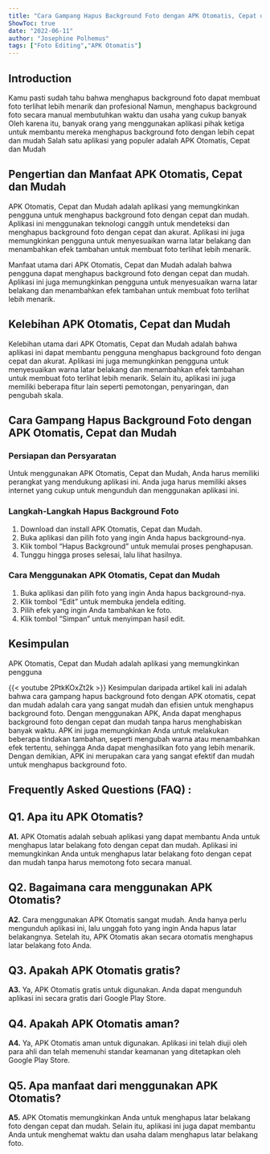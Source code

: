 ```yaml
---
title: "Cara Gampang Hapus Background Foto dengan APK Otomatis, Cepat dan Mudah!"
ShowToc: true 
date: "2022-06-11"
author: "Josephine Polhemus" 
tags: ["Foto Editing","APK Otomatis"]
---
```

## Introduction

Kamu pasti sudah tahu bahwa menghapus background foto dapat membuat foto terlihat lebih menarik dan profesional Namun, menghapus background foto secara manual membutuhkan waktu dan usaha yang cukup banyak Oleh karena itu, banyak orang yang menggunakan aplikasi pihak ketiga untuk membantu mereka menghapus background foto dengan lebih cepat dan mudah Salah satu aplikasi yang populer adalah APK Otomatis, Cepat dan Mudah

## Pengertian dan Manfaat APK Otomatis, Cepat dan Mudah

APK Otomatis, Cepat dan Mudah adalah aplikasi yang memungkinkan pengguna untuk menghapus background foto dengan cepat dan mudah. Aplikasi ini menggunakan teknologi canggih untuk mendeteksi dan menghapus background foto dengan cepat dan akurat. Aplikasi ini juga memungkinkan pengguna untuk menyesuaikan warna latar belakang dan menambahkan efek tambahan untuk membuat foto terlihat lebih menarik.

Manfaat utama dari APK Otomatis, Cepat dan Mudah adalah bahwa pengguna dapat menghapus background foto dengan cepat dan mudah. Aplikasi ini juga memungkinkan pengguna untuk menyesuaikan warna latar belakang dan menambahkan efek tambahan untuk membuat foto terlihat lebih menarik.

## Kelebihan APK Otomatis, Cepat dan Mudah

Kelebihan utama dari APK Otomatis, Cepat dan Mudah adalah bahwa aplikasi ini dapat membantu pengguna menghapus background foto dengan cepat dan akurat. Aplikasi ini juga memungkinkan pengguna untuk menyesuaikan warna latar belakang dan menambahkan efek tambahan untuk membuat foto terlihat lebih menarik. Selain itu, aplikasi ini juga memiliki beberapa fitur lain seperti pemotongan, penyaringan, dan pengubah skala.

## Cara Gampang Hapus Background Foto dengan APK Otomatis, Cepat dan Mudah

### Persiapan dan Persyaratan

Untuk menggunakan APK Otomatis, Cepat dan Mudah, Anda harus memiliki perangkat yang mendukung aplikasi ini. Anda juga harus memiliki akses internet yang cukup untuk mengunduh dan menggunakan aplikasi ini.

### Langkah-Langkah Hapus Background Foto

1. Download dan install APK Otomatis, Cepat dan Mudah.
2. Buka aplikasi dan pilih foto yang ingin Anda hapus background-nya.
3. Klik tombol “Hapus Background” untuk memulai proses penghapusan.
4. Tunggu hingga proses selesai, lalu lihat hasilnya.

### Cara Menggunakan APK Otomatis, Cepat dan Mudah

1. Buka aplikasi dan pilih foto yang ingin Anda hapus background-nya.
2. Klik tombol “Edit” untuk membuka jendela editing.
3. Pilih efek yang ingin Anda tambahkan ke foto.
4. Klik tombol “Simpan” untuk menyimpan hasil edit.

## Kesimpulan

APK Otomatis, Cepat dan Mudah adalah aplikasi yang memungkinkan pengguna

{{< youtube 2PtkKOxZt2k >}} 
Kesimpulan daripada artikel kali ini adalah bahwa cara gampang hapus background foto dengan APK otomatis, cepat dan mudah adalah cara yang sangat mudah dan efisien untuk menghapus background foto. Dengan menggunakan APK, Anda dapat menghapus background foto dengan cepat dan mudah tanpa harus menghabiskan banyak waktu. APK ini juga memungkinkan Anda untuk melakukan beberapa tindakan tambahan, seperti mengubah warna atau menambahkan efek tertentu, sehingga Anda dapat menghasilkan foto yang lebih menarik. Dengan demikian, APK ini merupakan cara yang sangat efektif dan mudah untuk menghapus background foto.

## Frequently Asked Questions (FAQ) :
## Q1. Apa itu APK Otomatis?

**A1.** APK Otomatis adalah sebuah aplikasi yang dapat membantu Anda untuk menghapus latar belakang foto dengan cepat dan mudah. Aplikasi ini memungkinkan Anda untuk menghapus latar belakang foto dengan cepat dan mudah tanpa harus memotong foto secara manual.

## Q2. Bagaimana cara menggunakan APK Otomatis?

**A2.** Cara menggunakan APK Otomatis sangat mudah. Anda hanya perlu mengunduh aplikasi ini, lalu unggah foto yang ingin Anda hapus latar belakangnya. Setelah itu, APK Otomatis akan secara otomatis menghapus latar belakang foto Anda.

## Q3. Apakah APK Otomatis gratis?

**A3.** Ya, APK Otomatis gratis untuk digunakan. Anda dapat mengunduh aplikasi ini secara gratis dari Google Play Store.

## Q4. Apakah APK Otomatis aman?

**A4.** Ya, APK Otomatis aman untuk digunakan. Aplikasi ini telah diuji oleh para ahli dan telah memenuhi standar keamanan yang ditetapkan oleh Google Play Store.

## Q5. Apa manfaat dari menggunakan APK Otomatis?

**A5.** APK Otomatis memungkinkan Anda untuk menghapus latar belakang foto dengan cepat dan mudah. Selain itu, aplikasi ini juga dapat membantu Anda untuk menghemat waktu dan usaha dalam menghapus latar belakang foto.



